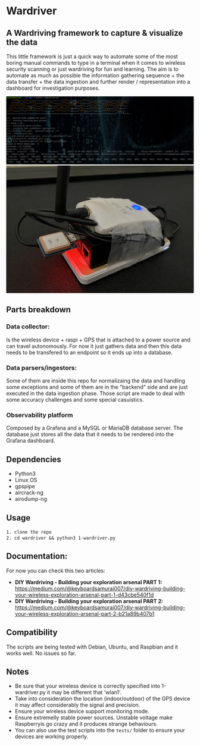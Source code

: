 # Wardriver 

## A Wardriving framework to capture & visualize the data

This little framework is just a quick way to automate some of the most boring manual commands to type in a terminal when it comes to wireless security scanning or just wardriving for fun and learning. The aim is to automate as much as possible the information gathering sequence + the data transfer + the data ingestion and further render / representation into a dashboard for investigation purposes. 


![Wardriver2](doc/img/wardriver.png)
![Wardriver2](doc/img/raspi.webp)


## Parts breakdown

### Data collector: 
Is the wireless device + raspi + GPS that is attached to a power source and can travel autonomously. For now it just gathers data and then this data needs to be transfered to an endpoint so it ends up into a database. 

### Data parsers/ingestors: 
Some of them are inside this repo for normalizaing the data and handling some exceptions and some of them are in the "backend" side and are just executed in the data ingestion phase. Those script are made to deal with some accuracy challenges and some special casuistics. 

### Observability platform
Composed by a Grafana and a MySQL or MariaDB database server. The database just stores all the data that it needs to be rendered into the Grafana dashboard. 


## Dependencies

- Python3
- Linux OS
- gpspipe
- aircrack-ng
- airodump-ng

## Usage

    1. clone the repo
    2. cd wardriver && python3 1-wardriver.py

## Documentation: 

For now you can check this two articles: 

- **DIY Wardriving - Building your exploration arsenal PART 1:** https://medium.com/@keyboardsamurai007/diy-wardriving-building-your-wireless-exploration-arsenal-part-1-d43cbe540f1d
- **DIY Wardriving - Building your exploration arsenal PART 2:** https://medium.com/@keyboardsamurai007/diy-wardriving-building-your-wireless-exploration-arsenal-part-2-b21a89b407b1


## Compatibility

The scripts are being tested with Debian, Ubuntu, and Raspbian and it works well. No issues so far. 

## Notes

- Be sure that your wireless device is correctly specified into 1-wardriver.py it may be different that 'wlan1'.
- Take into consideration the location (indoor/outdoor) of the GPS device it may affect considerably the signal and precision. 
- Ensure your wireless device support monitoring mode.
- Ensure extremelly stable power sources. Unstable voltage make Raspberryis go crazy and it produces strange behaviours.
- You can also use the test scripts into the `tests/` folder to ensure your devices are working properly. 
